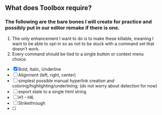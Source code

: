 ## What does Toolbox require?

### The following are the bare bones I will create for practice and possibly put in our editor remake if there is one.

1. The only enhancement I want to do is to make these killable, meaning I want to be able to opt-in so as not to be stuck with a command set that doesn't work.
2. Every command should be tied to a single button or context menu choice.

- [x] Bold, Italic, Underline
- [ ] Alignment (left, right, center)
- [ ] simplest possible manual hyperlink creation and coloring/highlighting/underlining; (do not worry about detection for now)
- [ ] export state to a single html string
- [ ] H1 - H6.
- [ ] Strikethrough
- [ ] 
